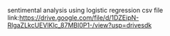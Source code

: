 sentimental analysis using logistic regression
csv file link:https://drive.google.com/file/d/1DZEipN-RlgaZLkcUEVlKlc_87MBl0P1-/view?usp=drivesdk
